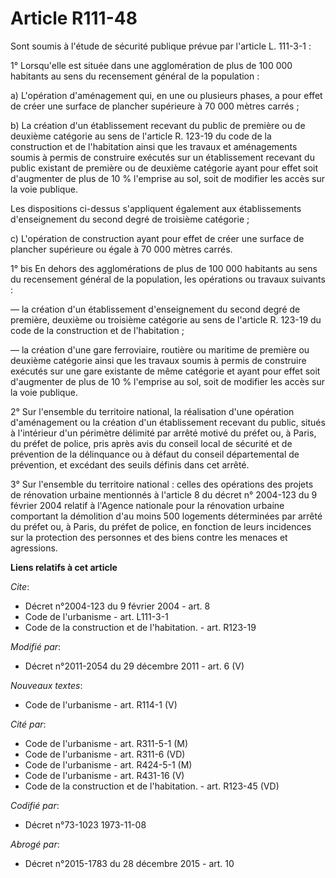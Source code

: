 # Article R111-48

Sont soumis à l'étude de sécurité publique prévue par l'article L. 111-3-1 : 

1° Lorsqu'elle est située dans une agglomération de plus de 100 000 habitants au sens du recensement général de la
population : 

a) L'opération d'aménagement qui, en une ou plusieurs phases, a pour effet de créer une surface de plancher supérieure à 70
000 mètres carrés ; 

b) La création d'un établissement recevant du public de première ou de deuxième catégorie au sens de l'article R. 123-19 du
code de la construction et de l'habitation ainsi que les travaux et aménagements soumis à permis de construire exécutés sur
un établissement recevant du public existant de première ou de deuxième catégorie ayant pour effet soit d'augmenter de plus
de 10 % l'emprise au sol, soit de modifier les accès sur la voie publique. 

Les dispositions ci-dessus s'appliquent également aux établissements d'enseignement du second degré de troisième catégorie ; 

c) L'opération de construction ayant pour effet de créer une surface de plancher supérieure ou égale à 70 000 mètres carrés. 

1° bis En dehors des agglomérations de plus de 100 000 habitants au sens du recensement général de la population, les
opérations ou travaux suivants :

― la création d'un établissement d'enseignement du second degré de première, deuxième ou troisième catégorie au sens de
l'article R. 123-19 du code de la construction et de l'habitation ;

― la création d'une gare ferroviaire, routière ou maritime de première ou deuxième catégorie ainsi que les travaux soumis à
permis de construire exécutés sur une gare existante de même catégorie et ayant pour effet soit d'augmenter de plus de 10 %
l'emprise au sol, soit de modifier les accès sur la voie publique. 

2° Sur l'ensemble du territoire national, la réalisation d'une opération d'aménagement ou la création d'un établissement
recevant du public, situés à l'intérieur d'un périmètre délimité par arrêté motivé du préfet ou, à Paris, du préfet de
police, pris après avis du conseil local de sécurité et de prévention de la délinquance ou à défaut du conseil départemental
de prévention, et excédant des seuils définis dans cet arrêté. 

3° Sur l'ensemble du territoire national : celles des opérations des projets de rénovation urbaine mentionnés à l'article 8
du décret n° 2004-123 du 9 février 2004 relatif à l'Agence nationale pour la rénovation urbaine comportant la démolition d'au
moins 500 logements déterminées par arrêté du préfet ou, à Paris, du préfet de police, en fonction de leurs incidences sur la
protection des personnes et des biens contre les menaces et agressions.

**Liens relatifs à cet article**

_Cite_:

  - Décret n°2004-123 du 9 février 2004 - art. 8
  - Code de l'urbanisme - art. L111-3-1
  - Code de la construction et de l'habitation. - art. R123-19

_Modifié par_:

  - Décret n°2011-2054 du 29 décembre 2011 - art. 6 (V)

_Nouveaux textes_:

  - Code de l'urbanisme - art. R114-1 (V)

_Cité par_:

  - Code de l'urbanisme - art. R311-5-1 (M)
  - Code de l'urbanisme - art. R311-6 (VD)
  - Code de l'urbanisme - art. R424-5-1 (M)
  - Code de l'urbanisme - art. R431-16 (V)
  - Code de la construction et de l'habitation. - art. R123-45 (VD)

_Codifié par_:

  - Décret n°73-1023 1973-11-08

_Abrogé par_:

  - Décret n°2015-1783 du 28 décembre 2015 - art. 10
